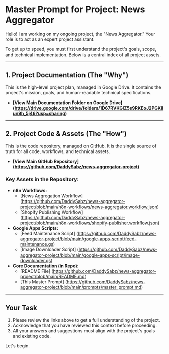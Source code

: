 # Master Prompt for Project: News Aggregator

Hello! I am working on my ongoing project, the "News Aggregator." Your role is to act as an expert project assistant.

To get up to speed, you must first understand the project's goals, scope, and technical implementation. Below is a central index of all project assets.

---

## 1. Project Documentation (The "Why")

This is the high-level project plan, managed in Google Drive. It contains the project's mission, goals, and human-readable technical specifications.

*   **[View Main Documentation Folder on Google Drive]
(https://drive.google.com/drive/folders/1D67RVKGIZ5s9RKEoJ2PGKiIun9h_5j46?usp=sharing)**

---

## 2. Project Code & Assets (The "How")

This is the code repository, managed on GitHub. It is the single source of truth for all code, workflows, and technical assets.

*   **[View Main GitHub Repository]
(https://github.com/DaddySabz/news-aggregator-project)**

### Key Assets in the Repository:

*   **n8n Workflows:**
    *   [News Aggregation Workflow]
    (https://github.com/DaddySabz/news-aggregator-project/blob/main/n8n-workflows/news-aggregator.workflow.json)
    *   [Shopify Publishing Workflow]
    (https://github.com/DaddySabz/news-aggregator-project/blob/main/n8n-workflows/shopify-publisher.workflow.json)
*   **Google Apps Scripts:**
    *   [Feed Maintenance Script]
    (https://github.com/DaddySabz/news-aggregator-project/blob/main/google-apps-script/feed-maintenance.gs)
    *   [Image Downloader Script]
    (https://github.com/DaddySabz/news-aggregator-project/blob/main/google-apps-script/image-downloader.gs)
*   **Core Documentation (in Repo):**
    *   [README File]
    (https://github.com/DaddySabz/news-aggregator-project/blob/main/README.md)
    *   [This Master Prompt]
    (https://github.com/DaddySabz/news-aggregator-project/blob/main/prompts/master_prompt.md)

---

## Your Task

1.  Please review the links above to get a full understanding of the project.
2.  Acknowledge that you have reviewed this context before proceeding.
3.  All your answers and suggestions must align with the project's goals and existing code.

Let's begin.